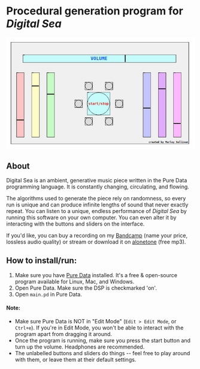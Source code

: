 # Procedural generation program for *Digital Sea*

![preview screenshot](screenshot.png "A screenshot of the user interface. There's a volume slider, a start and stop button, six unlabelled sliders, and six unlabelled buttons.")

## About
Digital Sea is an ambient, generative music piece written in the Pure Data programming language. It is constantly changing, circulating, and flowing.

The algorithms used to generate the piece rely on randomness, so every run is unique and can produce infinite lengths of sound that never exactly repeat. You can listen to a unique, endless performance of *Digital Sea* by running this software on your own computer. You can even alter it by interacting with the buttons and sliders on the interface.

If you'd like, you can buy a recording on my [Bandcamp](https://marleystarlight.bandcamp.com/album/digital-sea "Digital Sea | Marley Starlight") (name your price, lossless audio quality) or stream or download it on [alonetone](https://alonetone.com/marleystarlight/tracks/digital-sea "Digital Sea | Marley Starlight") (free mp3).

## How to install/run:

1. Make sure you have [Pure Data](https://puredata.info/ "Pure Data official website") installed. It's a free & open-source program available for Linux, Mac, and Windows.
2. Open Pure Data. Make sure the DSP is checkmarked 'on'.
3. Open `main.pd` in Pure Data.

#### Note:
- Make sure Pure Data is NOT in "Edit Mode" (`Edit > Edit Mode`, or `Ctrl+e`). If you're in Edit Mode, you won't be able to interact with the program apart from dragging it around.
- Once the program is running, make sure you press the start button and turn up the volume. Headphones are recommended.
- The unlabelled buttons and sliders do things -- feel free to play around with them, or leave them at their default settings.
